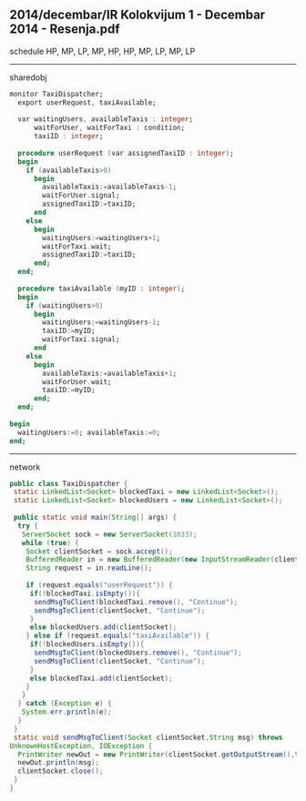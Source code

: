 2014/decembar/IR Kolokvijum 1 - Decembar 2014 - Resenja.pdf
--------------------------------------------------------------------------------
schedule
HP, MP, LP, MP, HP, HP, MP, LP, MP, LP  

--------------------------------------------------------------------------------
sharedobj
```ada
monitor TaxiDispatcher; 
  export userRequest, taxiAvailable; 
 
  var waitingUsers, availableTaxis : integer; 
      waitForUser, waitForTaxi : condition; 
      taxiID : integer; 
 
  procedure userRequest (var assignedTaxiID : integer); 
  begin 
    if (availableTaxis>0)  
      begin 
        availableTaxis:=availableTaxis-1; 
        waitForUser.signal; 
        assignedTaxiID:=taxiID; 
      end 
    else 
      begin 
        waitingUsers:=waitingUsers+1; 
        waitForTaxi.wait; 
        assignedTaxiID:=taxiID; 
      end; 
  end; 
 
  procedure taxiAvailable (myID : integer); 
  begin 
    if (waitingUsers>0)  
      begin 
        waitingUsers:=waitingUsers-1; 
        taxiID:=myID; 
        waitForTaxi.signal; 
      end 
    else 
      begin 
        availableTaxis:=availableTaxis+1; 
        waitForUser.wait; 
        taxiID:=myID; 
      end; 
  end; 
 
begin 
  waitingUsers:=0; availableTaxis:=0; 
end;
```

--------------------------------------------------------------------------------
network
```java
public class TaxiDispatcher { 
 static LinkedList<Socket> blockedTaxi = new LinkedList<Socket>(); 
 static LinkedList<Socket> blockedUsers = new LinkedList<Socket>(); 
 
 public static void main(String[] args) { 
  try { 
   ServerSocket sock = new ServerSocket(1033);  
   while (true) { 
    Socket clientSocket = sock.accept(); 
    BufferedReader in = new BufferedReader(new InputStreamReader(clientSocket.getInputStream())); 
    String request = in.readLine(); 
 
    if (request.equals("userRequest")) { 
     if(!blockedTaxi.isEmpty()){    
      sendMsgToClient(blockedTaxi.remove(), "Continue"); 
      sendMsgToClient(clientSocket, "Continue"); 
     } 
     else blockedUsers.add(clientSocket); 
    } else if (request.equals("taxiAvailable")) { 
     if(!blockedUsers.isEmpty()){    
      sendMsgToClient(blockedUsers.remove(), "Continue"); 
      sendMsgToClient(clientSocket, "Continue"); 
     } 
     else blockedTaxi.add(clientSocket); 
    }      
   } 
  } catch (Exception e) { 
   System.err.println(e); 
  } 
 } 
 static void sendMsgToClient(Socket clientSocket,String msg) throws 
UnknownHostException, IOException { 
  PrintWriter newOut = new PrintWriter(clientSocket.getOutputStream(),true); 
  newOut.println(msg); 
  clientSocket.close(); 
 } 
} 
```
